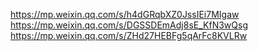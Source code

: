 https://mp.weixin.qq.com/s/h4dGRqbXZ0JssIEi7MIgaw
https://mp.weixin.qq.com/s/DGSSDEmAdj8sE_KfN3wQsg
https://mp.weixin.qq.com/s/ZHd27HEBFg5qArFc8KVLRw